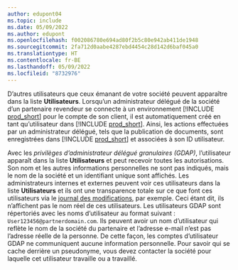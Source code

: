 ```yaml
---
author: edupont04
ms.topic: include
ms.date: 05/09/2022
ms.author: edupont
ms.openlocfilehash: f002086780e694ad80f2b5c80e942ab411de1948
ms.sourcegitcommit: 2fa712d0aabe4287ebd4454c28d142d6baf045a0
ms.translationtype: HT
ms.contentlocale: fr-BE
ms.lasthandoff: 05/09/2022
ms.locfileid: "8732976"
---
```

D’autres utilisateurs que ceux émanant de votre société peuvent apparaître dans la liste **Utilisateurs**. Lorsqu’un administrateur délégué de la société d’un partenaire revendeur se connecte à un environnement [!INCLUDE [prod_short](prod_short.md)] pour le compte de son client, il est automatiquement créé en tant qu’utilisateur dans [!INCLUDE [prod_short](prod_short.md)]. Ainsi, les actions effectuées par un administrateur délégué, tels que la publication de documents, sont enregistrées dans [!INCLUDE [prod_short](prod_short.md)] et associées à son ID utilisateur.  

Avec les *privilèges d’administrateur délégué granulaires (GDAP)*, l’utilisateur apparaît dans la liste **Utilisateurs** et peut recevoir toutes les autorisations. Son nom et les autres informations personnelles ne sont pas indiqués, mais le nom de la société et un identifiant unique sont affichés. Les administrateurs internes et externes peuvent voir ces utilisateurs dans la liste **Utilisateurs** et ils ont une transparence totale sur ce que font ces utilisateurs via le [journal des modifications](../across-log-changes.md), par exemple. Ceci étant dit, ils n’affichent pas le nom réel de ces utilisateurs. Les utilisateurs GDAP sont répertoriés avec les noms d’utilisateur au format suivant : `User123456@partnerdomain.com`. Ils peuvent avoir un nom d’utilisateur qui reflète le nom de la société du partenaire et l’adresse e-mail n’est pas l’adresse réelle de la personne. De cette façon, les comptes d’utilisateur GDAP ne communiquent aucune information personnelle. Pour savoir qui se cache derrière un pseudonyme, vous devez contacter la société pour laquelle cet utilisateur travaille ou a travaillé.  
